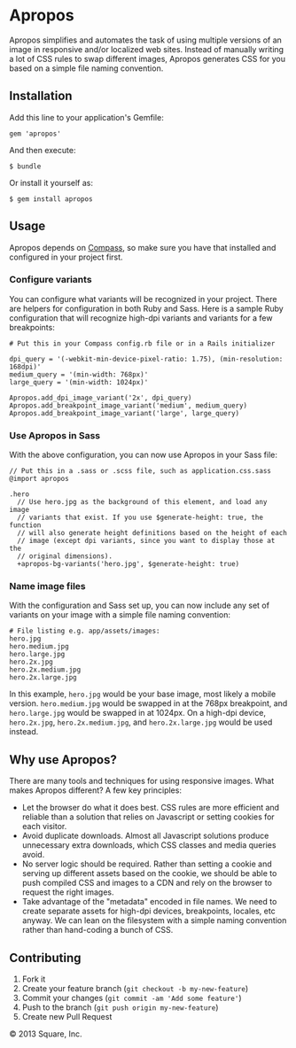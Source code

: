 # Apropos

Apropos simplifies and automates the task of using multiple versions of an image in responsive and/or localized web sites. Instead of manually writing a lot of CSS rules to swap different images, Apropos generates CSS for you based on a simple file naming convention.

## Installation

Add this line to your application's Gemfile:

    gem 'apropos'

And then execute:

    $ bundle

Or install it yourself as:

    $ gem install apropos

## Usage

Apropos depends on [Compass](http://compass-style.org/), so make sure you have that installed and configured in your project first.

### Configure variants

You can configure what variants will be recognized in your project. There are helpers for configuration in both Ruby and Sass. Here is a sample Ruby configuration that will recognize high-dpi variants and variants for a few breakpoints:

    # Put this in your Compass config.rb file or in a Rails initializer

    dpi_query = '(-webkit-min-device-pixel-ratio: 1.75), (min-resolution: 168dpi)'
    medium_query = '(min-width: 768px)'
    large_query = '(min-width: 1024px)'

    Apropos.add_dpi_image_variant('2x', dpi_query)
    Apropos.add_breakpoint_image_variant('medium', medium_query)
    Apropos.add_breakpoint_image_variant('large', large_query)

### Use Apropos in Sass

With the above configuration, you can now use Apropos in your Sass file:

    // Put this in a .sass or .scss file, such as application.css.sass
    @import apropos

    .hero
      // Use hero.jpg as the background of this element, and load any image
      // variants that exist. If you use $generate-height: true, the function
      // will also generate height definitions based on the height of each
      // image (except dpi variants, since you want to display those at the
      // original dimensions).
      +apropos-bg-variants('hero.jpg', $generate-height: true)

### Name image files

With the configuration and Sass set up, you can now include any set of variants on your image with a simple file naming convention:

    # File listing e.g. app/assets/images:
    hero.jpg
    hero.medium.jpg
    hero.large.jpg
    hero.2x.jpg
    hero.2x.medium.jpg
    hero.2x.large.jpg

In this example, `hero.jpg` would be your base image, most likely a mobile version. `hero.medium.jpg` would be swapped in at the 768px breakpoint, and `hero.large.jpg` would be swapped in at 1024px. On a high-dpi device, `hero.2x.jpg`, `hero.2x.medium.jpg`, and `hero.2x.large.jpg` would be used instead.

## Why use Apropos?

There are many tools and techniques for using responsive images. What makes Apropos different? A few key principles:

- Let the browser do what it does best. CSS rules are more efficient and reliable than a solution that relies on Javascript or setting cookies for each visitor.
- Avoid duplicate downloads. Almost all Javascript solutions produce unnecessary extra downloads, which CSS classes and media queries avoid.
- No server logic should be required. Rather than setting a cookie and serving up different assets based on the cookie, we should be able to push compiled CSS and images to a CDN and rely on the browser to request the right images.
- Take advantage of the "metadata" encoded in file names. We need to create separate assets for high-dpi devices, breakpoints, locales, etc anyway. We can lean on the filesystem with a simple naming convention rather than hand-coding a bunch of CSS.

## Contributing

1. Fork it
2. Create your feature branch (`git checkout -b my-new-feature`)
3. Commit your changes (`git commit -am 'Add some feature'`)
4. Push to the branch (`git push origin my-new-feature`)
5. Create new Pull Request

© 2013 Square, Inc.
